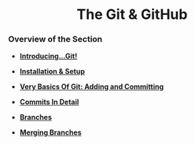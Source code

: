 <h1 align="center">The Git & GitHub</h1>

### Overview of the Section
* **[Introducing...Git!](https://github.com/tsokac2/-_-_Git_and_GitHub_CheatSheet/blob/main/%2301_Introducing_Git.MD)**

* **[Installation & Setup](https://github.com/tsokac2/-_-_Git_and_GitHub_CheatSheet/blob/main/%2302_Installation_and_Setup.MD)**

* **[Very Basics Of Git: Adding and Committing](https://github.com/tsokac2/-_-_Git_and_GitHub_CheatSheet/blob/main/%2303_Basics_Of_Git.MD)**

* **[Commits In Detail](https://github.com/tsokac2/-_-_Git_and_GitHub_CheatSheet/blob/main/%2304_Commits_In_Detail.MD)**


* **[Branches](https://github.com/tsokac2/-_-_Git_and_GitHub_CheatSheet/blob/main/%2305_Branches.MD)**

* **[Merging Branches](https://github.com/tsokac2/-_-_Git_and_GitHub_CheatSheet/blob/main/%2306_Merging_Branches.MD)**













